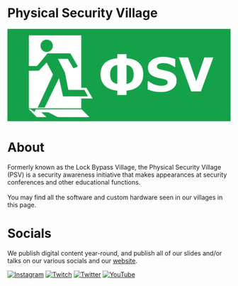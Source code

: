 # Physical Security Village

![Physical Security Village](/profile/img/logo-wide.png)

# About
Formerly known as the Lock Bypass Village, the Physical Security Village (PSV) is a security awareness initiative that makes appearances at security conferences and other educational functions.<br><br>You may find all the software and custom hardware seen in our villages in this page.

# Socials
We publish digital content year-round, and publish all of our slides and/or talks on our various socials and our [website](https://physsec.org).

[![Instagram](https://img.shields.io/badge/Instagram-%23E4405F.svg?logo=Instagram&logoColor=white)](https://instagram.com/bypassvillage) [![Twitch](https://img.shields.io/badge/Twitch-%239146FF.svg?logo=Twitch&logoColor=white)](https://twitch.tv/bypassvillage) [![Twitter](https://img.shields.io/badge/Twitter-%231DA1F2.svg?logo=Twitter&logoColor=white)](https://twitter.com/physsec) [![YouTube](https://img.shields.io/badge/YouTube-%23FF0000.svg?logo=YouTube&logoColor=white)](https://youtube.com/c/@physsec) 
